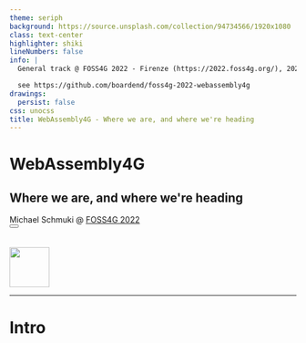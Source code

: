 ```yaml
---
theme: seriph
background: https://source.unsplash.com/collection/94734566/1920x1080
class: text-center
highlighter: shiki
lineNumbers: false
info: |
  General track @ FOSS4G 2022 - Firenze (https://2022.foss4g.org/), 2022-08-25, 17:15–17:45 (Europe/Rome), Online / Room Limonaia

  see https://github.com/boardend/foss4g-2022-webassembly4g
drawings:
  persist: false
css: unocss
title: WebAssembly4G - Where we are, and where we're heading
---
```


# WebAssembly4G

## Where we are, and where we're heading

<div class="pt-12">
  <span class="px-2 py-1">
    Michael Schmuki @ <a href="https://2022.foss4g.org/" target="_blank">FOSS4G 2022</a> <carbon:arrow-right @click="$slidev.nav.next" hover="bg-white bg-opacity-10" class="rounded cursor-pointer inline"/>
  </span>
</div>

<div class="abs-br m-6 flex gap-2">
  <button @click="window.location = 'mailto://michael@schmuki.io'" title="Open in Editor" class="text-xl icon-btn opacity-50 !border-none !hover:text-white">
    <carbon:email />
  </button>
  <a href="https://github.com/boardend/foss4g-2022-webassembly4g" target="_blank" alt="GitHub"
    class="text-xl icon-btn opacity-50 !border-none !hover:text-white">
    <carbon-logo-github />
  </a>
</div>

<br />
<br />

<div>

  <img style="height:5em;display:inline-block" src="https://upload.wikimedia.org/wikipedia/commons/1/1f/WebAssembly_Logo.svg" />

</div>

---

# Intro
